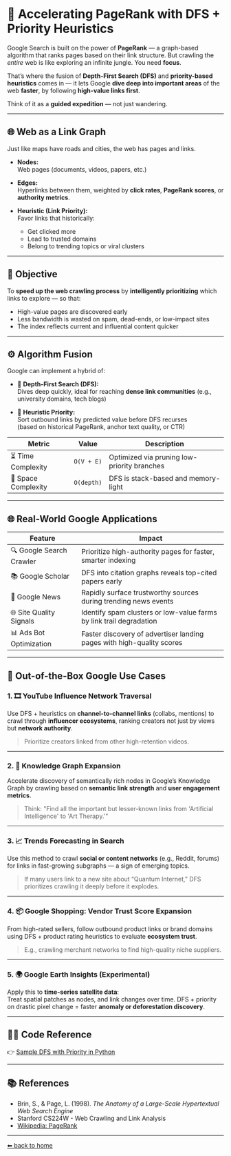 # 🧠 **Accelerating PageRank with DFS + Priority Heuristics**

Google Search is built on the power of **PageRank** — a graph-based algorithm that ranks pages based on their link structure. But crawling the *entire* web is like exploring an infinite jungle. You need **focus**.

That’s where the fusion of **Depth-First Search (DFS)** and **priority-based heuristics** comes in — it lets Google **dive deep into important areas** of the web **faster**, by following **high-value links first**.

Think of it as a **guided expedition** — not just wandering.

---

## 🌐 Web as a Link Graph

Just like maps have roads and cities, the web has pages and links.

- **Nodes:**  
  Web pages (documents, videos, papers, etc.)

- **Edges:**  
  Hyperlinks between them, weighted by **click rates**, **PageRank scores**, or **authority metrics**.

- **Heuristic (Link Priority):**  
  Favor links that historically:
  - Get clicked more  
  - Lead to trusted domains  
  - Belong to trending topics or viral clusters  

---

## 🎯 Objective

To **speed up the web crawling process** by **intelligently prioritizing** which links to explore — so that:

- High-value pages are discovered early  
- Less bandwidth is wasted on spam, dead-ends, or low-impact sites  
- The index reflects current and influential content quicker

---

## ⚙️ Algorithm Fusion

Google can implement a hybrid of:

- 🧭 **Depth-First Search (DFS):**  
  Dives deep quickly, ideal for reaching **dense link communities** (e.g., university domains, tech blogs)

- 🎯 **Heuristic Priority:**  
  Sort outbound links by predicted value before DFS recurses  
  (based on historical PageRank, anchor text quality, or CTR)

| Metric             | Value        | Description                                  |
|--------------------|--------------|----------------------------------------------|
| ⏳ Time Complexity  | `O(V + E)`   | Optimized via pruning low-priority branches |
| 🧠 Space Complexity | `O(depth)`   | DFS is stack-based and memory-light         |

---

## 🌐 Real-World Google Applications

| Feature                  | Impact                                                                 |
|--------------------------|------------------------------------------------------------------------|
| 🔍 Google Search Crawler | Prioritize high-authority pages for faster, smarter indexing           |
| 📚 Google Scholar        | DFS into citation graphs reveals top-cited papers early                |
| 📰 Google News           | Rapidly surface trustworthy sources during trending news events        |
| 🌐 Site Quality Signals  | Identify spam clusters or low-value farms by link trail degradation    |
| 📊 Ads Bot Optimization  | Faster discovery of advertiser landing pages with high-quality scores |

---

## 🔮 Out-of-the-Box Google Use Cases

### 1. **🎞️ YouTube Influence Network Traversal**

Use DFS + heuristics on **channel-to-channel links** (collabs, mentions) to crawl through **influencer ecosystems**, ranking creators not just by views but **network authority**.

> Prioritize creators linked from other high-retention videos.

---

### 2. **🧠 Knowledge Graph Expansion**

Accelerate discovery of semantically rich nodes in Google’s Knowledge Graph by crawling based on **semantic link strength** and **user engagement metrics**.

> Think: "Find all the important but lesser-known links from 'Artificial Intelligence' to 'Art Therapy.'"

---

### 3. **📈 Trends Forecasting in Search**

Use this method to crawl **social or content networks** (e.g., Reddit, forums) for links in fast-growing subgraphs — a sign of emerging topics.

> If many users link to a new site about “Quantum Internet,” DFS prioritizes crawling it deeply before it explodes.

---

### 4. **📦 Google Shopping: Vendor Trust Score Expansion**

From high-rated sellers, follow outbound product links or brand domains using DFS + product rating heuristics to evaluate **ecosystem trust**.

> E.g., crawling merchant networks to find high-quality niche suppliers.

---

### 5. **🌍 Google Earth Insights (Experimental)**

Apply this to **time-series satellite data**:  
Treat spatial patches as nodes, and link changes over time. DFS + priority on drastic pixel change = faster **anomaly or deforestation discovery**.

---

## 🧑‍💻 Code Reference

👉 [Sample DFS with Priority in Python](https://github.com/yourusername/pagerank-priority-dfs/blob/main/dfs_priority.py)

---

## 📚 References

- Brin, S., & Page, L. (1998). *The Anatomy of a Large-Scale Hypertextual Web Search Engine*  
- Stanford CS224W - Web Crawling and Link Analysis  
- [Wikipedia: PageRank](https://en.wikipedia.org/wiki/PageRank)

---

[⬅ back to home](./README.md)
